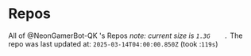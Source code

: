 
# Repos
All of @NeonGamerBot-QK 's Repos
*note: current size is `1.3G	.`*
The repo was last updated at: `2025-03-14T04:00:00.850Z` (took :`119s`)
